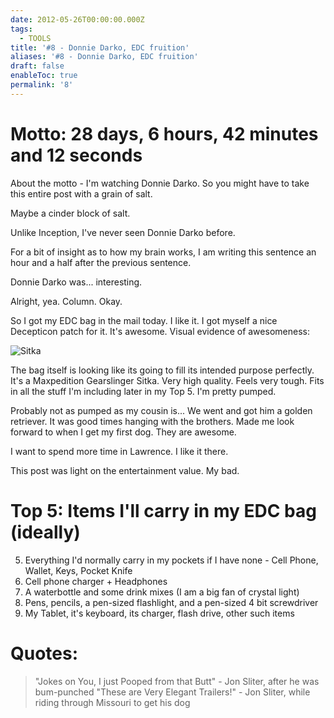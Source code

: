```yaml
---
date: 2012-05-26T00:00:00.000Z
tags:
  - TOOLS
title: '#8 - Donnie Darko, EDC fruition'
aliases: '#8 - Donnie Darko, EDC fruition'
draft: false
enableToc: true
permalink: '8'
---
```

# Motto: 28 days, 6 hours, 42 minutes and 12 seconds

About the motto - I'm watching Donnie Darko. So you might have to take this entire post with a grain of salt.

Maybe a cinder block of salt.

Unlike Inception, I've never seen Donnie Darko before.

For a bit of insight as to how my brain works, I am writing this sentence an hour and a half after the previous sentence.

Donnie Darko was... interesting.

Alright, yea. Column. Okay. 

So I got my EDC bag in the mail today. I like it. I got myself a nice Decepticon patch for it. It's awesome. Visual evidence of awesomeness:

![Sitka](assets/8-1.jpg)

The bag itself is looking like its going to fill its intended purpose perfectly. It's a Maxpedition Gearslinger Sitka. Very high quality. Feels very tough. Fits in all the stuff I'm including later in my Top 5. I'm pretty pumped. 

Probably not as pumped as my cousin is... We went and got him a golden retriever. It was good times hanging with the brothers. Made me look forward to when I get my first dog. They are awesome.

I want to spend more time in Lawrence. I like it there.

This post was light on the entertainment value. My bad.

# Top 5: Items I'll carry in my EDC bag (ideally)
5. Everything I'd normally carry in my pockets if I have none - Cell Phone, Wallet, Keys, Pocket Knife
4. Cell phone charger + Headphones
3. A waterbottle and some drink mixes (I am a big fan of crystal light)
2. Pens, pencils, a pen-sized flashlight, and a pen-sized 4 bit screwdriver
1. My Tablet, it's keyboard, its charger, flash drive, other such items


# Quotes:
> "Jokes on You, I just Pooped from that Butt" - Jon Sliter, after he was bum-punched
> "These are Very Elegant Trailers!" - Jon Sliter, while riding through Missouri to get his dog
